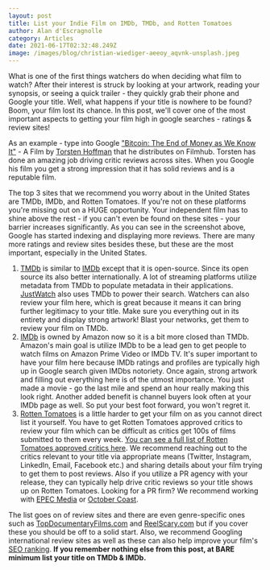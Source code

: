 ```yaml
---
layout: post
title: List your Indie Film on IMDb, TMDb, and Rotten Tomatoes
author: Alan d'Escragnolle
category: Articles
date: 2021-06-17T02:32:48.249Z
image: /images/blog/christian-wiediger-aeeoy_aqvnk-unsplash.jpeg
---
```




What is one of the first things watchers do when deciding what film to watch?    After their interest is struck by looking at your artwork, reading your synopsis, or seeing a quick trailer - they quickly grab their phone and Google your title. Well, what happens if your title is nowhere to be found?  Boom, your film lost its chance.  In this post, we'll cover one of the most important aspects to getting your film high in google searches - ratings & review sites! 

As an example - type into Google ["Bitcoin:  The End of Money as We Know It"](https://www.google.com/search?q=bitcoin+the+end+of+money+as+we+know+it) - A Film by [Torsten Hoffman](https://www.imdb.com/name/nm6840133/) that he distributes on Filmhub.  Torsten has done an amazing job driving critic reviews across sites.  When you Google his film you get a strong impression that it has solid reviews and is a reputable film.

The top 3 sites that we recommend you worry about in the United States are TMDb, IMDb, and Rotten Tomatoes.  If you're not on these platforms you're missing out on a HUGE opportunity. Your independent film has to shine above the rest - if you can't even be found on these sites - your barrier increases significantly.  As you can see in the screenshot above, Google has started indexing and displaying more reviews.  There are many more ratings and review sites besides these, but these are the most important, especially in the United States.

1. [TMDb](https://www.themoviedb.org/) is similar to [IMDb](https://www.imdb.com/) except that it is open-source.  Since its open source its also better internationally.   A lot of streaming platforms utilize metadata from TMDb to populate metadata in their applications. [JustWatch](https://www.justwatch.com/) also uses TMDb to power their search. Watchers can also review your film here, which is great because it means it can bring further legitimacy to your title. Make sure you everything out in its entirety and display strong artwork! Blast your networks, get them to review your film on TMDb.
2. [IMDb](https://www.imdb.com/) is owned by Amazon now so it is a bit more closed than TMDb.  Amazon's main goal is utilize IMDb to be a lead gen to get people to watch films on Amazon Prime Video or IMDb TV. It's super important to have your film here because IMDb ratings and profiles are typically high up in Google search given IMDbs notoriety.  Once again, strong artwork and filling out everything here is of the utmost importance.  You just made a movie - go the last mile and spend an hour really making this look right.  Another added benefit is channel buyers look often at your IMDb page as well.  So put your best foot forward, you won't regret it.
3. [Rotten Tomatoes](https://www.rottentomatoes.com/) is a little harder to get your film on as you cannot direct list it yourself.  You have to get Rotten Tomatoes approved critics to review your film which can be difficult as critics get 100s of films submitted to them every week.  [You can see a full list of Rotten Tomatoes approved critics here](https://www.rottentomatoes.com/critics/authors).  We recommend reaching out to the critics relevant to your title via appropriate means (Twitter, Instagram, LinkedIn, Email, Facebook etc.) and sharing details about your film trying to get them to post reviews.  Also if you utilize a PR agency with your release, they can typically help drive critic reviews so your title shows up on Rotten Tomatoes.  Looking for a PR firm?  We recommend working with [EPEC Media](https://www.epecmedia.com/) or [October Coast](https://www.octobercoastpr.com/).

The list goes on of review sites and there are even genre-specific ones such as [TopDocumentaryFilms.com](http://topdocumentaryfilms.com) and [ReelScary.com](http://www.reelscary.com/) but if you cover these you should be off to a solid start.  Also, we recommend Googling international review sites as well as these can also help improve your film's [SEO ranking](https://www.google.com/search?q=seo). **If you remember nothing else from this post, at BARE minimum list your title on TMDb & IMDb.**